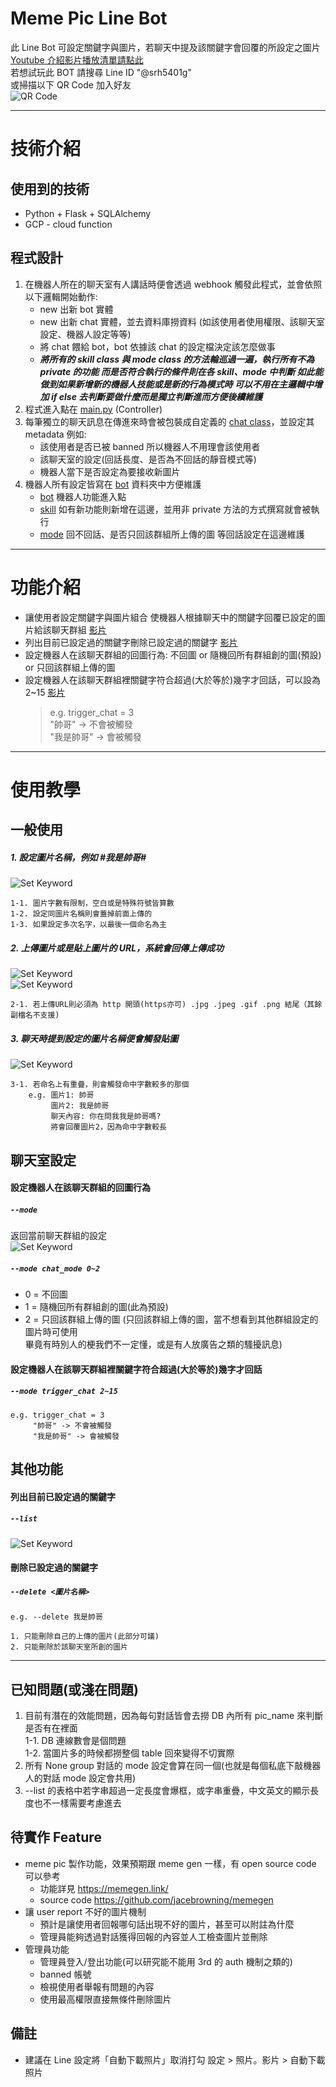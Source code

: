 # Meme Pic Line Bot

此 Line Bot 可設定關鍵字與圖片，若聊天中提及該關鍵字會回覆的所設定之圖片  
[Youtube 介紹影片播放清單請點此](https://www.youtube.com/watch?v=eaLdnCgfywE&list=PLG-U6LloaLMsfdx8MqBBefKgCFYVfavAf)  
若想試玩此 BOT 請搜尋 Line ID "@srh5401g"  
或掃描以下 QR Code 加入好友  
![QR Code](intro_data/QRcode.png?raw=true)

---------------------------------------

# 技術介紹

## 使用到的技術

* Python + Flask + SQLAlchemy
* GCP - cloud function

## 程式設計

1. 在機器人所在的聊天室有人講話時便會透過 webhook 觸發此程式，並會依照以下邏輯開始動作:
    * new 出新 bot 實體
    * new 出新 chat 實體，並去資料庫撈資料
     (如該使用者使用權限、該聊天室設定、機器人設定等等)
    * 將 chat 餵給 bot，bot 依據該 chat 的設定檔決定該怎麼做事
    * ***將所有的 skill class 與 mode class 的方法輪巡過一遍，執行所有不為 private 的功能
    而是否符合執行的條件則在各 skill、mode 中判斷
    如此能做到如果新增新的機器人技能或是新的行為模式時
    可以不用在主邏輯中增加 if else 去判斷要做什麼而是獨立判斷進而方便後續維護***
2. 程式進入點在 [main.py](https://github.com/wolke1007/LineBot-MemePicBot/blob/master/main.py) (Controller)
3. 每筆獨立的聊天訊息在傳進來時會被包裝成自定義的 [chat class](https://github.com/wolke1007/LineBot-MemePicBot/blob/master/models/chat.py)，並設定其 metadata 例如:
    * 該使用者是否已被 banned 所以機器人不用理會該使用者
    * 該聊天室的設定(回話長度、是否為不回話的靜音模式等)
    * 機器人當下是否設定為要接收新圖片
4. 機器人所有設定皆寫在 [bot](https://github.com/wolke1007/LineBot-MemePicBot/tree/master/models/bot) 資料夾中方便維護
    * [bot](https://github.com/wolke1007/LineBot-MemePicBot/blob/master/models/bot/bot.py) 機器人功能進入點
    * [skill](https://github.com/wolke1007/LineBot-MemePicBot/blob/master/models/bot/skill.py) 如有新功能則新增在這邊，並用非 private 方法的方式撰寫就會被執行
    * [mode](https://github.com/wolke1007/LineBot-MemePicBot/blob/master/models/bot/mode.py) 回不回話、是否只回該群組所上傳的圖 等回話設定在這邊維護

---------------------------------------
# 功能介紹
* 讓使用者設定關鍵字與圖片組合
  使機器人根據聊天中的關鍵字回覆已設定的圖片給該聊天群組 [影片](https://www.youtube.com/embed/eaLdnCgfywE)
* 列出目前已設定過的關鍵字刪除已設定過的關鍵字 [影片](https://www.youtube.com/embed/Womg857wDws)
* 設定機器人在該聊天群組的回圖行為:
  不回圖 or 隨機回所有群組創的圖(預設) or 只回該群組上傳的圖 
* 設定機器人在該聊天群組裡關鍵字符合超過(大於等於)幾字才回話，可以設為 2~15 [影片](https://www.youtube.com/embed/xT4adktk3C8)
  > e.g. trigger_chat = 3  
  > "帥哥" -> 不會被觸發  
  > "我是帥哥" -> 會被觸發  
---------------------------------------

# 使用教學
## 一般使用
##### 1. 設定圖片名稱，例如 #我是帥哥#
![Set Keyword](intro_data/set_keyword.png)  

    1-1. 圖片字數有限制，空白或是特殊符號皆算數
    1-2. 設定同圖片名稱則會蓋掉前面上傳的
    1-3. 如果設定多次名字，以最後一個命名為主
##### 2. 上傳圖片或是貼上圖片的 URL，系統會回傳上傳成功
![Set Keyword](intro_data/upload_pic.png)  
![Set Keyword](intro_data/upload_pic_with_url.png)  

    2-1. 若上傳URL則必須為 http 開頭(https亦可) .jpg .jpeg .gif .png 結尾（其餘副檔名不支援)

##### 3. 聊天時提到設定的圖片名稱便會觸發貼圖
![Set Keyword](intro_data/keyword_appear_in_chat.png)  

    3-1. 若命名上有重疊，則會觸發命中字數較多的那個 
        e.g. 圖片1: 帥哥
             圖片2: 我是帥哥
             聊天內容: 你在問我我是帥哥嗎?
             將會回覆圖片2，因為命中字數較長

## 聊天室設定
#### 設定機器人在該聊天群組的回圖行為
##### `--mode`
返回當前聊天群組的設定  
![Set Keyword](intro_data/get_current_mode.png)  

##### `--mode chat_mode 0~2` 
* 0 = 不回圖
* 1 = 隨機回所有群組創的圖(此為預設)
* 2 = 只回該群組上傳的圖
(只回該群組上傳的圖，當不想看到其他群組設定的圖片時可使用  
畢竟有時別人的梗我們不一定懂，或是有人放廣告之類的騷擾訊息)  
#### 設定機器人在該聊天群組裡關鍵字符合超過(大於等於)幾字才回話
##### `--mode trigger_chat 2~15`
```
e.g. trigger_chat = 3
     "帥哥" -> 不會被觸發
     "我是帥哥" -> 會被觸發
```
## 其他功能
#### 列出目前已設定過的關鍵字
##### `--list` 
![Set Keyword](intro_data/pic_name_list.png)  

#### 刪除已設定過的關鍵字
##### `--delete <圖片名稱>` 
```
e.g. --delete 我是帥哥
```
    1. 只能刪除自己的上傳的圖片(此部分可議)  
    2. 只能刪除於該聊天室所創的圖片  

---------------------------------------

## 已知問題(或淺在問題)
1. 目前有潛在的效能問題，因為每句對話皆會去撈 DB 內所有 pic_name 來判斷是否有在裡面  
1-1. DB 連線數會是個問題  
1-2. 當圖片多的時候都撈整個 table 回來變得不切實際  
2. 所有 None group 對話的 mode 設定會算在同一個(也就是每個私底下敲機器人的對話 mode 設定會共用)  
3. --list 的表格中若字串超過一定長度會爆框，或字串重疊，中文英文的顯示長度也不一樣需要考慮進去

## 待實作 Feature
* meme pic 製作功能，效果預期跟 meme gen 一樣，有 open source code 可以參考
  * 功能詳見 https://memegen.link/
  * source code https://github.com/jacebrowning/memegen
* 讓 user report 不好的圖片機制
  * 預計是讓使用者回報哪句話出現不好的圖片，甚至可以附註為什麼
  * 管理員能夠透過對話獲得回報的內容並人工檢查圖片並刪除
* 管理員功能
    * 管理員登入/登出功能(可以研究能不能用 3rd 的 auth 機制之類的)
    * banned 帳號
    * 檢視使用者舉報有問題的內容
    * 使用最高權限直接無條件刪除圖片

## 備註
* 建議在 Line 設定將「自動下載照片」取消打勾
   設定 > 照片。影片 > 自動下載照片
